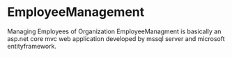 # EmployeeManagement
Managing Employees of Organization
EmployeeManagment is basically an asp.net core mvc web application developed by mssql server and microsoft entityframework.
